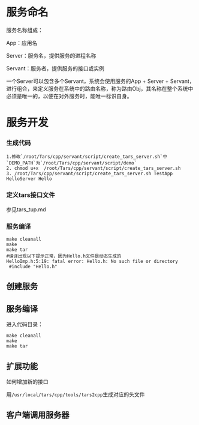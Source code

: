 # 服务命名

服务名称组成：

App：应用名

Server：服务名，提供服务的进程名称

Servant：服务者，提供服务的接口或实例

一个Server可以包含多个Servant，系统会使用服务的App + Server + Servant，进行组合，来定义服务在系统中的路由名称，称为路由Obj，其名称在整个系统中必须是唯一的，以便在对外服务时，能唯一标识自身。



# 服务开发

### 生成代码

```shell
1.修改`/root/Tars/cpp/servant/script/create_tars_server.sh`中`DEMO_PATH`为`/root/Tars/cpp/servant/script/demo`
2. chmod u+x  /root/Tars/cpp/servant/script/create_tars_server.sh
3. /root/Tars/cpp/servant/script/create_tars_server.sh TestApp HelloServer Hello
```

### 定义tars接口文件

参见tars_tup.md



### 服务编译

```shell
make cleanall
make	
make tar
#编译出现以下提示正常，因为Hello.h文件是动态生成的
HelloImp.h:5:19: fatal error: Hello.h: No such file or directory
 #include "Hello.h"
```



## 创建服务

## 服务编译

进入代码目录：

```shell
make cleanall
make	
make tar
```

## 扩展功能

如何增加新的接口

用`/usr/local/tars/cpp/tools/tars2cpp`生成对应的头文件

 ## 客户端调用服务器



